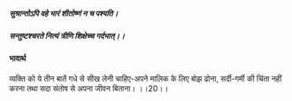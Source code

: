 ##### सुश्रान्तोऽपि वहे भारं शीतोष्णं न च पश्यति।
##### सन्तुष्टश्चरते नित्यं त्रीणि शिक्षेच्च गर्दभात्।।

#### भावार्थ

व्यक्ति को ये तीन बातें गधे से सीख लेनी चाहिए-अपने मालिक के लिए बोझ ढोना, सर्दी-गर्मी की चिंता नहीं करना तथा सदा संतोष से अपना जीवन बिताना। ।।20।।